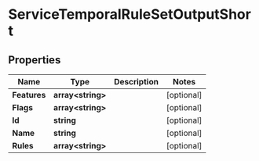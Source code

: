 

# ServiceTemporalRuleSetOutputShort


## Properties

| Name | Type | Description | Notes |
|------------ | ------------- | ------------- | -------------|
|**Features** | **array&lt;string&gt;** |  |  [optional] |
|**Flags** | **array&lt;string&gt;** |  |  [optional] |
|**Id** | **string** |  |  [optional] |
|**Name** | **string** |  |  [optional] |
|**Rules** | **array&lt;string&gt;** |  |  [optional] |



